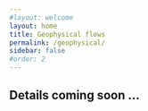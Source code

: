 ```yaml
---
#layout: welcome
layout: home
title: Geophysical flows
permalink: /geophysical/
sidebar: false
#order: 2
---
```


## Details coming soon ...
